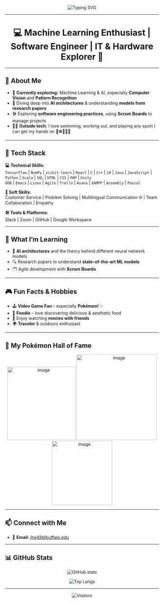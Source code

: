 <!-- Typing SVG Banner -->
<p align="center">
  <img src="https://readme-typing-svg.herokuapp.com?font=Fira+Code&size=30&duration=3000&pause=1000&color=00F7F7&center=true&vCenter=true&width=800&lines=👋+Hi%2C+I'm+Jacky!;Machine+Learning+Enthusiast;Software+Engineer+%7C+IT+Explorer;AI+%26+Computer+Vision+Learner;Gym+Rat+%7C+Traveler+%7C+Pok%C3%A9mon+Fan" alt="Typing SVG">
</p>

---

<h1 align="center">💻 Machine Learning Enthusiast | Software Engineer | IT & Hardware Explorer 🔧</h1>

---
## 🌟 About Me  

- 🔭 **Currently exploring:** Machine Learning & AI, especially **Computer Vision** and **Pattern Recognition**  
- 🧠 Diving deep into **AI architectures** & understanding **models from research papers**  
- 🛠 Exploring **software engineering practices**, using **Scrum Boards** to manage projects  
- 🏋️‍♂️ **Outside tech:** I love swimming, working out, and playing any sport I can get my hands on 🏀⚽🏐🏓🎾  

---

## 🧰 Tech Stack  

**💻 Technical Skills:**  
`TensorFlow` | `NumPy` | `scikit-learn` | `React` | `C` | `C++` | `C#` | `Java` | `JavaScript` | `Python` | `Scala` | `SQL` | `HTML` | `CSS` | `PHP` | `Unity`  
`GDB` | `Emacs` | `Linux` | `Agile` | `Trello` | `Asana` | `XAMPP` | `Assembly` | `Pascal`  

**🤝 Soft Skills:**  
Customer Service | Problem Solving | Multilingual Communication 🌐 | Team Collaboration | Empathy  

**🛠 Tools & Platforms:**  
Slack | Zoom | GitHub | Google Workspace  

---

## 🧠 What I’m Learning  

- 🤖 **AI architectures** and the theory behind different neural network models  
- 🔍 Research papers to understand **state-of-the-art ML models**  
- 🗂 Agile development with **Scrum Boards**  

---

## 🎮 Fun Facts & Hobbies  

- 🕹 **Video Game Fan** – especially **Pokémon!** ✨  
- 🍣 **Foodie** – love discovering delicious & aesthetic food  
- 🎥 Enjoy watching **movies with friends**  
- 🌍 **Traveler** & outdoors enthusiast  

---

## 🎨 My Pokémon Hall of Fame  

<p align="center">
  <img width="223" height="240" alt="image" src="https://github.com/user-attachments/assets/2ea0ff8e-b8fe-40bb-9741-e66cd6869165" />
  <img width="263" height="280" alt="image" src="https://github.com/user-attachments/assets/e009a353-e88c-4946-9b52-e454167a4146" />
  <img width="198" height="210" alt="image" src="https://github.com/user-attachments/assets/02be6805-91fa-44e6-8bb2-b0446ae05cb5" />
</p>

---

## 📫 Connect with Me  

- 📧 **Email:** [jhe48@buffalo.edu](mailto:jhe48@buffalo.edu)  

---

## 📊 GitHub Stats  

<p align="center">
  <img src="https://github-readme-stats.vercel.app/api?username=jhe48&show_icons=true&theme=tokyonight" alt="GitHub stats" />
</p>

<p align="center">
  <img src="https://github-readme-stats.vercel.app/api/top-langs/?username=jhe48&layout=compact&theme=tokyonight" alt="Top Langs" />
</p>

---

<p align="center">
  <img src="https://komarev.com/ghpvc/?username=jhe48&color=blue&style=flat-square&label=Visitors" alt="Visitors" />
</p>
